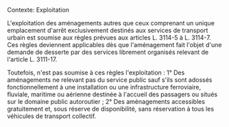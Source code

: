 Contexte: Exploitation

L'exploitation des aménagements autres que ceux comprenant un unique emplacement d'arrêt exclusivement destinés aux services de transport urbain est soumise aux règles prévues aux articles L. 3114-5 à L. 3114-7. Ces règles deviennent applicables dès que l'aménagement fait l'objet d'une demande de desserte par des services librement organisés relevant de l'article L. 3111-17.

Toutefois, n'est pas soumise à ces règles l'exploitation : 1° Des aménagements ne relevant pas du service public sauf s'ils sont adossés fonctionnellement à une installation ou une infrastructure ferroviaire, fluviale, maritime ou aérienne destinée à l'accueil des passagers ou situés sur le domaine public autoroutier ; 2° Des aménagements accessibles gratuitement et, sous réserve de disponibilité, sans réservation à tous les véhicules de transport collectif.